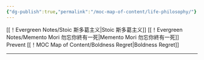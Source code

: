```yaml
---
{"dg-publish":true,"permalink":"/moc-map-of-content/life-philosophy/"}
---
```



[[！Evergreen Notes/Stoic 斯多葛主义\|Stoic 斯多葛主义]]
[[！Evergreen Notes/Memento Mori 勿忘你終有一死\|Memento Mori 勿忘你終有一死]]
Prevent [[！MOC Map of Content/Boldness Regret\|Boldness Regret]]

---

